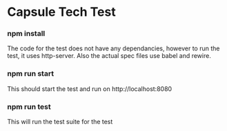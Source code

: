 # Capsule Tech Test

### npm install

The code for the test does not have any dependancies, however to run the test, it uses http-server. Also the actual spec files use babel and rewire.

### npm run start

This should start the test and run on http://localhost:8080

### npm run test

This will run the test suite for the test
